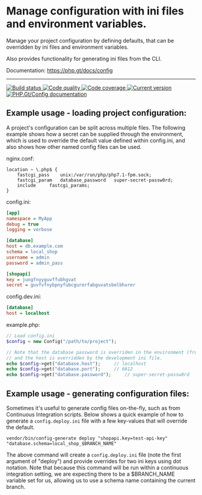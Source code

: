 # Manage configuration with ini files and environment variables.

Manage your project configuration by defining defaults, that can be overridden by ini files and environment variables.

Also provides functionality for generating ini files from the CLI.

Documentation: https://php.gt/docs/config

***

<a href="https://github.com/PhpGt/Config/actions" target="_blank">
	<img src="https://badge.status.php.gt/config-build.svg" alt="Build status" />
</a>
<a href="https://scrutinizer-ci.com/g/PhpGt/Config" target="_blank">
	<img src="https://badge.status.php.gt/config-quality.svg" alt="Code quality" />
</a>
<a href="https://scrutinizer-ci.com/g/PhpGt/Config" target="_blank">
	<img src="https://badge.status.php.gt/config-coverage.svg" alt="Code coverage" />
</a>
<a href="https://packagist.org/packages/PhpGt/Config" target="_blank">
	<img src="https://badge.status.php.gt/config-version.svg" alt="Current version" />
</a>
<a href="http://www.php.gt/config" target="_blank">
	<img src="https://badge.status.php.gt/config-docs.svg" alt="PHP.Gt/Config documentation" />
</a>

## Example usage - loading project configuration:

A project's configuration can be split across multiple files. The following example shows how a secret can be supplied through the environment, which is used to override the default value defined within config.ini, and also shows how other named config files can be used.

nginx.conf:

```
location ~ \.php$ {
	fastcgi_pass	unix:/var/run/php/php7.1-fpm.sock;
	fastcgi_param	database_password	super-secret-passw0rd;
	include		fastcgi_params;
}
```

config.ini:

```ini
[app]
namespace = MyApp
debug = true
logging = verbose

[database]
host = db.example.com
schema = local_shop
username = admin
password = admin_pass

[shopapi]
key = jungfnyyguvffubhgvat
secret = guvfvfnybpnyfubcgurerfabguvatsbelbhurer
```

config.dev.ini:

```ini
[database]
host = localhost
```

example.php:

```php
// Load config.ini
$config = new Config("/path/to/project");

// Note that the database password is overriden in the environment (from nginx)
// and the host is overridden by the development ini file.
echo $config->get("database.host");		// localhost
echo $config->get("database.port");		// 6612
echo $config->get("database.password");		// super-secret-passw0rd
```

## Example usage - generating configuration files:

Sometimes it's useful to generate config files on-the-fly, such as from Continuous Integration scripts. Below shows a quick example of how to generate a `config.deploy.ini` file with a few key-values that will override the default.

```
vendor/bin/config-generate deploy "shopapi.key=test-api-key" "database.schema=local_shop_$BRANCH_NAME"
```

The above command will create a `config.deploy.ini` file (note the first argument of "deploy") and provide overrides for two ini keys using dot notation. Note that because this command will be run within a continuous integration setting, we are expecting there to be a $BRANCH_NAME variable set for us, allowing us to use a schema name containing the current branch. 